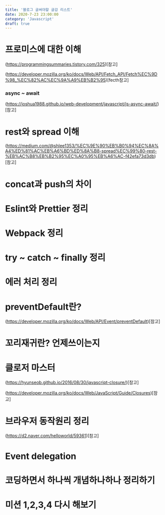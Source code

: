 ```yaml
---
title: '블로그 글써야할 글감 리스트'
date: 2020-7-23 23:00:00
category: 'Javascript'
draft: true
---
```


# 프로미스에 대한 이해

(https://programmingsummaries.tistory.com/325)[참고]

(https://developer.mozilla.org/ko/docs/Web/API/Fetch_API/Fetch%EC%9D%98_%EC%82%AC%EC%9A%A9%EB%B2%95)[fecth참고]

### async ~ await

(https://joshua1988.github.io/web-development/javascript/js-async-await/)[참고]

# rest와 spread 이해

(https://medium.com/@shlee1353/%EC%9E%90%EB%B0%94%EC%8A%A4%ED%81%AC%EB%A6%BD%ED%8A%B8-spread%EC%99%80-rest-%EB%AC%B8%EB%B2%95%EC%A0%95%EB%A6%AC-f42efa73d3db)[참고]

# concat과 push의 차이

# Eslint와 Prettier 정리

# Webpack 정리

# try ~ catch ~ finally 정리

# 에러 처리 정리

# preventDefault란?

(https://developer.mozilla.org/ko/docs/Web/API/Event/preventDefault)[참고]

# 꼬리재귀란? 언제쓰이는지

# 클로저 마스터

(https://hyunseob.github.io/2016/08/30/javascript-closure/)[참고]

(https://developer.mozilla.org/ko/docs/Web/JavaScript/Guide/Closures)[참고]

# 브라우저 동작원리 정리

(https://d2.naver.com/helloworld/59361)[참고]

# Event delegation

# 코딩하면서 하나씩 개념하나하나 정리하기

# 미션 1,2,3,4 다시 해보기
